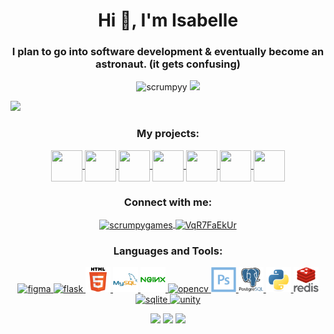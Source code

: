 <h1 align="center">Hi 👋, I'm Isabelle</h1>
<h3 align="center">I plan to go into software development & eventually become an astronaut. (it gets confusing)</h3>

<p align="center"> 
  <img src="https://komarev.com/ghpvc/?username=scrumpyy&label=Profile%20views&color=0e75b6&style=flat" alt="scrumpyy"/>
  <a href="https://1sabelle.dev/r/discord" target="_blank">
    <img draggable="false" style="width:119xp;height:20xp;" src="https://discord.com/api/guilds/721528373377105970/embed.png">
  </a> 
</p>

<img draggable="false" src="https://i.imgur.com/oTBC8BY.png"></a>

<h3 align="center">My projects:</h3>
<p align="center">
  <a href="https://scrumpbot.com" target="_blank">
    <img align="center" src="https://i.imgur.com/NoMrkGj.png" height="50" width="50" />
  </a> <a href="https://1sabelle.dev/nofishing" target="_blank">
    <img align="center" src="https://i.imgur.com/kplVAKd.png" height="50" width="50" />
  </a> <a href="https://1sabelle.dev/element" target="_blank">
    <img align="center" src="https://i.imgur.com/KCXJ4yk.png" height="50" width="50" />
  </a> <a href="https://crbn.cfd" target="_blank">
    <img align="center" src="https://i.imgur.com/aW3uyXU.png" height="50" width="50" />
  </a> <a href="https://1sabelle.dev/r/weezer/github" target="_blank">
    <img align="center" src="https://i.imgur.com/veAyp5O.png" height="50" width="50" />
  </a> <a href="https://1sabelle.dev/r/at-someone/github" target="_blank">
    <img align="center" src="https://i.imgur.com/3sbfvuO.png" height="50" width="50" />
  </a> <a href="https://1sabelle.dev/r/slowermode" target="_blank">
    <img align="center" src="https://i.imgur.com/rMuFtlH.png" height="50" width="50" />
  </a>
</p>
<h3 align="center">Connect with me:</h3>
<p align="center">
  <a href="https://1sabelle.dev/r/youtube" target="blank"><img align="center" src="https://raw.githubusercontent.com/rahuldkjain/github-profile-readme-generator/master/src/images/icons/Social/youtube.svg" alt="scrumpygames" height="30" width="40" /> </a>
  <a href="https://1sabelle.dev/r/discord" target="blank"><img align="center" src="https://raw.githubusercontent.com/rahuldkjain/github-profile-readme-generator/master/src/images/icons/Social/discord.svg" alt="VqR7FaEkUr" height="30" width="40" /> </a>
</p>

<h3 align="center">Languages and Tools:</h3>
<p align="center"> 
  <a href="https://www.figma.com/" target="_blank"> 
    <img src="https://www.vectorlogo.zone/logos/figma/figma-icon.svg" alt="figma" width="40" height="40"/> 
  </a> <a href="https://flask.palletsprojects.com/" target="_blank"> 
    <img src="https://www.vectorlogo.zone/logos/pocoo_flask/pocoo_flask-icon.svg" alt="flask" width="40" height="40"/> 
  </a> <a href="https://www.w3.org/html/" target="_blank"> 
    <img src="https://raw.githubusercontent.com/devicons/devicon/master/icons/html5/html5-original-wordmark.svg" alt="html5" width="40" height="40"/> 
  </a> <a href="https://www.mysql.com/" target="_blank"> 
    <img src="https://raw.githubusercontent.com/devicons/devicon/master/icons/mysql/mysql-original-wordmark.svg" alt="mysql" width="40" height="40"/> 
  </a> <a href="https://www.nginx.com" target="_blank"> 
    <img src="https://raw.githubusercontent.com/devicons/devicon/master/icons/nginx/nginx-original.svg" alt="nginx" width="40" height="40"/> 
  </a> <a href="https://opencv.org/" target="_blank"> 
    <img src="https://www.vectorlogo.zone/logos/opencv/opencv-icon.svg" alt="opencv" width="40" height="40"/> 
  </a> <a href="https://www.photoshop.com/en" target="_blank"> 
    <img src="https://raw.githubusercontent.com/devicons/devicon/master/icons/photoshop/photoshop-line.svg" alt="photoshop" width="40" height="40"/> 
  </a> <a href="https://www.postgresql.org" target="_blank"> 
    <img src="https://raw.githubusercontent.com/devicons/devicon/master/icons/postgresql/postgresql-original-wordmark.svg" alt="postgresql" width="40" height="40"/> 
  </a> <a href="https://www.python.org" target="_blank"> 
    <img src="https://raw.githubusercontent.com/devicons/devicon/master/icons/python/python-original.svg" alt="python" width="40" height="40"/> 
  </a> <a href="https://redis.io" target="_blank"> 
    <img src="https://raw.githubusercontent.com/devicons/devicon/master/icons/redis/redis-original-wordmark.svg" alt="redis" width="40" height="40"/> 
  </a> <a href="https://www.sqlite.org/" target="_blank"> 
    <img src="https://www.vectorlogo.zone/logos/sqlite/sqlite-icon.svg" alt="sqlite" width="40" height="40"/> 
  </a> <a href="https://unity.com/" target="_blank"> 
    <img src="https://www.vectorlogo.zone/logos/unity3d/unity3d-icon.svg" alt="unity" width="40" height="40"/> 
  </a>
</p>

<p align="center">
  <img src="https://github-readme-stats-git-masterrstaa-rickstaa.vercel.app/api?hide_border=true&title_color=35e5e8&icon_color=35e5e8&text_color=35e5e8&bg_color=0d1117&show_icons=true&count_private=true&username=Scrumpyy">
  <img src="https://github-readme-stats.vercel.app/api/top-langs/?username=Scrumpyy&layout=compact&hide_border=true&title_color=35e5e8&icon_color=35e5e8&text_color=35e5e8&bg_color=0d1117&show_icons=true&count_private=true">
  <img src="https://streak-stats.demolab.com/?user=Scrumpyy&theme=holi-theme&hide_border=true&ring=EB5454&background=EB545400">
</p>
